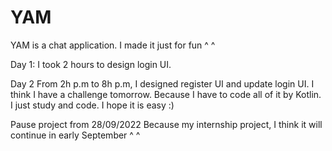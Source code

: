 # YAM
YAM is a chat application. I made it just for fun ^ ^

Day 1: I took 2 hours to design login UI.

Day 2 From 2h p.m to 8h p.m, I designed register UI and update login UI. I think I have a challenge tomorrow. Because I have to code all of it by Kotlin. I just study and code. I hope it is easy :)

Pause project from 28/09/2022
Because my internship project, I think it will continue in early September ^ ^
